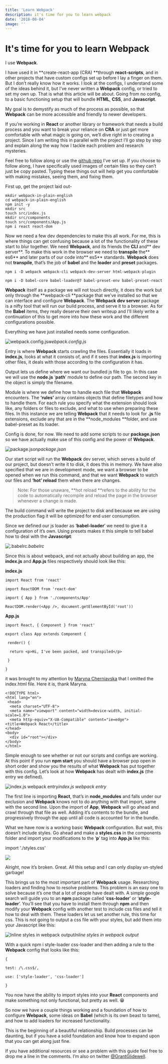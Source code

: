 ```yaml
---
title: 'Learn Webpack'
description: it's time for you to learn webpack
date: '2018-08-04'
image: ''
---
```


# It's time for you to learn Webpack

I use **Webpack**.

I have used it in **create-react-app (CRA) **through **react-scripts**, and in other projects that have custom configs set up before I lay a finger on them. But I don’t really know how it works. I look at the configs, I understand some of the ideas behind it, but I’ve never written a **Webpack** config, or tried to set my own up. That is what this article will be about. Going from no config, to a basic functioning setup that will bundle **HTML**, **CSS**, and **Javascript**.

My goal is to demystify as much of the process as possible, so that **Webpack** can be more accessible and friendly to newer developers.

If you’re working in **React** or another library or framework that needs a build process and you want to break your reliance on **CRA** or just get more comfortable with what magic is going on, we’ll dive right in to creating a project. Since I am writing this in parallel with the project I’ll go step by step and explain along the way how I tackle each problem and research mysteries.

Feel free to follow along or use the [github repo](https://github.com/grantglidewell/webpack-in-plain-english) I’ve set up. If you choose to follow along, I have specifically used images of certain files so they can’t just be copy pasted. Typing these things out will help get you comfortable with making mistakes, seeing them, and fixing them.

First up, get the project laid out-

    mkdir webpack-in-plain-english
    cd webpack-in-plain-english
    npm init -y
    mkdir src
    touch src/index.js
    mkdir src/components
    touch src/components/App.js
    npm i react react-dom

Now we need a few dev dependencies to make this all work. For me, this is where things can get confusing because a lot of the functionality of these start to blur together. We need **Webpack**, and its friends the **CLI** and** dev server**. To make this work in the browser we need to **transpile** the** es6** and later parts of our code into** es5** standards. **Webpack** does not **transpile**, that’s the job of **babel** and the **loader** and **preset** packages.

    npm i -D webpack webpack-cli webpack-dev-server html-webpack-plugin

    npm i -D babel-core babel-loader@7 babel-preset-env babel-preset-react

**Webpack** itself as a package we will not touch directly, it does the work but only through the **webpack-cli **package that we’ve installed so that we can interface and configure **Webpack**. The **Webpack** **dev server** package is a nifty tool that will run our build process, and serve it to a browser. As for the **Babel** items, they really deserve their own writeup and I’ll likely write a continuation of this to get more into how these work and the different configurations possible.

Everything we have just installed needs some configuration.

![webpack.config.js](https://cdn-images-1.medium.com/max/2520/1*q8jehU52f2EuqX6HyZ7CVA.png)_webpack.config.js_

Entry is where **Webpack** starts crawling the files. Essentially it loads in **index.js**, looks at what it consists of, and if it sees that **index.js** is importing other files, it deals with those according to the configuration it has.

Output lets us define where we want our bundled js file to go. In this case we will use the **node.js** ‘**path**’ module to define our path. The second key in the object is simply the filename.

Module is where we define how to handle each file that **Webpack** encounters. The **‘rules’** array contains objects that define filetypes and how to handle them. For each rule you specify what the extension should look like, any folders or files to exclude, and what to use when preparing these files. In this instance we are telling **Webpack** that it needs to look for **.js** file extensions, exclude any that are in the **node_modules **folder, and use babel-preset as its loader.

Config is done, for now. We need to add some scripts to our **package.json** so we have actually make use of this config and the power of **Webpack**.

![package.json](https://cdn-images-1.medium.com/max/2896/1*zMqK_XGAaZHyJSVDpBVzMA.png)_package.json_

Our start script will run the **Webpack** dev server, which serves a build of our project, but doesn’t write it to disk, it does this in memory. We have also specified that we are in development mode, we want a browser to be opened when we run this command, and that we want **Webpack** to watch our files and **‘hot’ reload** them when there are changes.

> Note: For those unaware, **hot reload **refers to the ability for the code to automatically recompile and reload the page in the browser whenever a change is made.

The build command will write the project to disk and because we are using the production flag it will be optimized for end user consumption.

Since we defined our js loader as ‘**babel-loader**’ we need to give it a configuration of it’s own. Using presets makes it this simple to tell babel how to deal with the **Javascript**:

![.babelrc](https://cdn-images-1.medium.com/max/2000/1*aMFLBNFnGT3Vqap-jUW-4w.png)_.babelrc_

Since this is about webpack, and not actually about building an app, the **index.js** and **App.js** files respectively should look like this:

**index.js**

    import React from 'react'

    import ReactDOM from 'react-dom'

    import { App } from './components/App'

    ReactDOM.render(<App />, document.getElementById('root'))

**App.js**

    import React, { Component } from 'react'

    export class App extends Component {

     render() {

      return <p>Hi, I've been packed, and transpiled</p>

     }

    }

it was brought to my attention by [Maryna Cherniavska](https://medium.com/@m.chernyavska?source=responses---------0-3--------------------) that I omitted the index.html file. Here it is, thank Maryna.

    <!DOCTYPE html>
    <html lang="en">
     <head>
      <meta charset="UTF-8">
      <meta name="viewport" content="width=device-width, initial-  scale=1.0">
      <meta http-equiv="X-UA-Compatible" content="ie=edge">     <title>Webpack React</title>
    </head>
    <body>
      <div id="root"></div>
    </body>
    </html>

Simple enough to see whether or not our scripts and configs are working. At this point if you run **npm start** you should have a browser pop open in short order and show you the results of what **Webpack** has put together with this config. Let’s look at how **Webpack** has dealt with **index.js** (the entry we defined).

![index.js webpack entry](https://cdn-images-1.medium.com/max/2560/1*Bne1if8GW9qh8vRYYXg0wQ.png)_index.js webpack entry_

The first line is importing **React**, that’s in **node_modules** and falls under our exclusion and **Webpack** knows not to do anything with that import, same with the second line. Upon the import of **App**, **Webpack** will go ahead and crawl through that file as well. Adding it’s contents to the bundle, and progressively through the app until all code is accounted for in the bundle.

What we have now is a working basic **Webpack** configuration. But wait, this doesn’t include styles. Go ahead and make a **styles.css** in the components folder and import your modifications to the ‘**p**’ tag into **App.js** like this:

import './styles.css'

![](https://cdn-images-1.medium.com/max/2964/1*8MMUe1OKL-7QAN2ffPM0ZQ.png)

Alright, now it’s broken. Great. All this setup and I can only display un-styled garbage!

This brings us to the most important part of **Webpack** usage. Researching loaders and finding how to resolve problems. This problem is an easy one to solve because it’s one that a lot of people have dealt with. A simple google search will guide you to an **npm** package called ‘**css-loader**’ or ‘**style-loader**’. You’ll see that you have to install them through **npm** and then modify your **Webpack** config with another test to include css files and tell it how to deal with them. These loaders let us set another rule, this time for css. This is not going to output a css file with your styles, but add them into your Javascript like this:

![Inline styles in webpack output](https://cdn-images-1.medium.com/max/2896/1*YSztiLwiW-xblAd2Bpm4EQ.png)_Inline styles in webpack output_

With a quick npm i style-loader css-loader and then adding a rule to the **Webpack** config that looks like this:

    {

    test: /\.css$/,

    use: ['style-loader', 'css-loader']

    }

You now have the ability to import styles into your **React** components and make something not only functional, but pretty as well. 😁

So now we have a couple things working and a foundation of how to configure **Webpack**, some ideas on **Babel** (which is its own beast to tame), and how to add loaders for increased functionality.

This is the beginning of a beautiful relationship. Build processes can be daunting, but if you have a solid foundation and know how to expand upon that you can get along just fine.

If you have additional resources or see a problem with this guide feel free to drop me a line in the comments. I’m also on twitter [@GrantGlidewell](https://twitter.com/GrantGlidewell).
